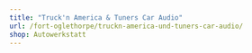 ```yaml
---
title: "Truck'n America & Tuners Car Audio"
url: /fort-oglethorpe/truckn-america-und-tuners-car-audio/
shop: Autowerkstatt
---
```

